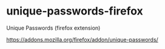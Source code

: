 # unique-passwords-firefox
Unique Passwords (firefox extension)

https://addons.mozilla.org/firefox/addon/unique-passwords/
